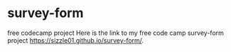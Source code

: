 # survey-form
free codecamp project
Here is the link to my free code camp survey-form project  https://sizzle01.github.io/survey-form/.
